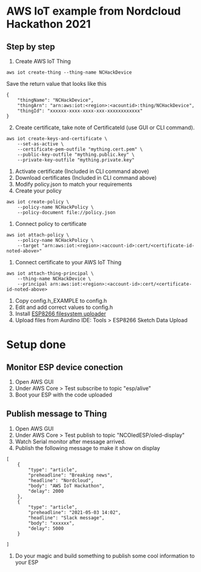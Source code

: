 # AWS IoT example from Nordcloud Hackathon 2021

## Step by step
1. Create AWS IoT Thing
```
aws iot create-thing --thing-name NCHackDevice
```
Save the return value that looks like this
```
{
    "thingName": "NCHackDevice",
    "thingArn": "arn:aws:iot:<region>:<acountid>:thing/NCHackDevice",
    "thingId": "xxxxxx-xxxx-xxxx-xxx-xxxxxxxxxxxx"
}
```

2. Create certificate, take note of CertificateId (use GUI or CLI command).
```
aws iot create-keys-and-certificate \
    --set-as-active \
    --certificate-pem-outfile "mything.cert.pem" \
    --public-key-outfile "mything.public.key" \
    --private-key-outfile "mything.private.key"
```
1. Activate certificate (Included in CLI command above)
1. Download certificates (Included in CLI command above)
1. Modify policy.json to match your requirements
1. Create your policy
```
aws iot create-policy \
    --policy-name NCHackPolicy \
    --policy-document file://policy.json
```
1. Connect policy to certificate
```
aws iot attach-policy \
    --policy-name NCHackPolicy \
    --target "arn:aws:iot:<region>:<account-id>:cert/<certificate-id-noted-above>"
```
1. Connect certificate to your AWS IoT Thing
```
aws iot attach-thing-principal \
    --thing-name NCHackDevice \
    --principal arn:aws:iot:<region>:<account-id>:cert/<certificate-id-noted-above>
```
1. Copy config.h_EXAMPLE to config.h
1. Edit and add correct values to config.h
1. Install [ESP8266 filesystem uploader](https://github.com/esp8266/arduino-esp8266fs-plugin)
1. Upload files from Aurdino IDE: Tools > ESP8266 Sketch Data Upload

# Setup done

## Monitor ESP device conection

1. Open AWS GUI
1. Under AWS Core > Test subscribe to topic "esp/alive"
1. Boot your ESP with the code uploaded

## Publish message to Thing
1. Open AWS GUI
1. Under AWS Core > Test publish to topic "NCOledESP/oled-display"
1. Watch Serial monitor after message arrived. 
1. Publish the following message to make it show on display
```
[
    { 
        "type": "article", 
        "preheadline": "Breaking news",
        "headline": "Nordcloud",
        "body": "AWS IoT Hackathon",
        "delay": 2000
    },
    { 
        "type": "article", 
        "preheadline": "2021-05-03 14:02",
        "headline": "Slack message",
        "body": "xxxxxx",
        "delay": 5000
    }

]
```
1. Do your magic and build something to publish some cool information to your ESP